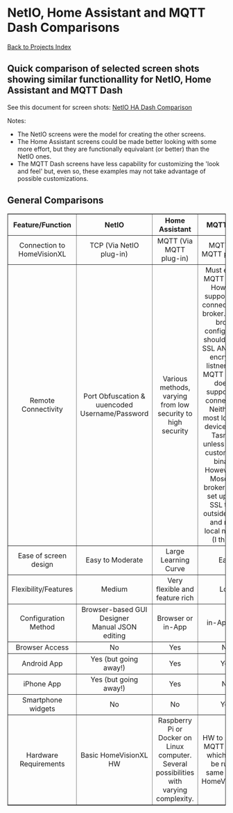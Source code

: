 # NetIO, Home Assistant and MQTT Dash Comparisons

[Back to Projects Index](/index)

## Quick comparison of selected screen shots showing similar functionallity for NetIO, Home Assistant and MQTT Dash

See this document for screen shots: [NetIO HA Dash Comparison](https://github.com/rebel7580/img/blob/master/NetIO%20HA%20Dash%20Comparison.pdf)

Notes:
* The NetIO screens were the model for creating the other screens.
* The Home Assistant screens could be made better looking with some more effort, but they are functionally equivalant (or better) than the NetIO ones.
* The MQTT Dash screens have less capability for customizing the 'look and feel' but, even so, these examples may not take advantage of possible customizations.

## General Comparisons

<table border="1" cellspacing="0">

 <tr>
  <th width="10%">Feature/Function</th>
  <th width="30%">NetIO</th>
  <th width="30%">Home Assistant</th>
  <th width="30%">MQTT Dash</th>
 </tr>
 <tr>
  <td align="center">Connection to HomeVisionXL</td>
  <td align="center">TCP (Via NetIO plug-in)</td>
  <td align="center">MQTT (Via MQTT plug-in)</td>
  <td align="center">MQTT (Via MQTT plug-in)</td>
 </tr>
 <tr>
  <td align="center">Remote Connectivity</td>
  <td align="center">Port Obfuscation & uuencoded Username/Password</td>
  <td align="center">Various methods, varying from low security to high security</td>
  <td align="center">Must expose MQTT broker. However, supports SSL connections to broker. (MQTT broker configuration should enable SSL AND non-encrypted listners. The MQTT plug-in doesn't support SSL connections. Neither do most local IOT devices (e.g., Tasmota, unless using a custom-built binary). However, the Mosquitto broker can be set up to be SSL to the outside world, and not to local network (I think!).</td>
 </tr>
 <tr>
  <td align="center">Ease of screen design</td>
  <td align="center">Easy to Moderate</td>
  <td align="center">Large Learning Curve</td>
  <td align="center">Easy</td>
 </tr>
 <tr>
  <td align="center">Flexibility/Features</td>
  <td align="center">Medium</td>
  <td align="center">Very flexible and feature rich</td>
  <td align="center">Low</td>
 </tr>
 <tr>
  <td align="center">Configuration Method</td>
  <td align="center">Browser-based GUI Designer<br>Manual JSON editing</td>
  <td align="center">Browser or in-App</td>
  <td align="center">in-App only</td>
 </tr>
 <tr>
  <td align="center">Browser Access</td>
  <td align="center">No</td>
  <td align="center">Yes</td>
  <td align="center">No</td>
 </tr>
 <tr>
  <td align="center">Android App</td>
  <td align="center">Yes (but going away!)</td>
  <td align="center">Yes</td>
  <td align="center">Yes</td>
 </tr>
 <tr>
  <td align="center">iPhone App</td>
  <td align="center">Yes (but going away!)</td>
  <td align="center">Yes</td>
  <td align="center">No</td>
 </tr>
 <tr>
  <td align="center">Smartphone widgets</td>
  <td align="center">No</td>
  <td align="center">No</td>
  <td align="center">Yes</td>
 </tr>
 <tr>
  <td align="center">Hardware Requirements</td>
  <td align="center">Basic HomeVisionXL HW</td>
  <td align="center">Raspberry Pi or Docker on Linux computer. Several possibilities with varying complexity.</td>
  <td align="center">HW to support MQTT broker, which could be run on same HW as HomeVisionXL.</td>
 </tr>

</table>